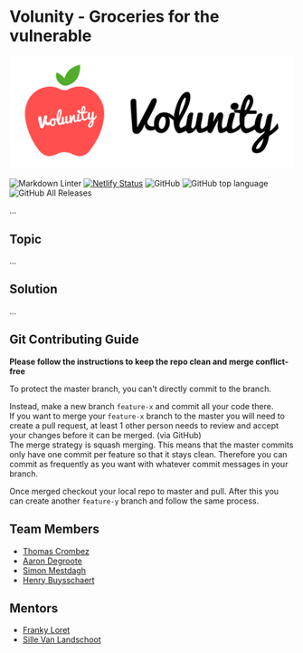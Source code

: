 # Volunity - Groceries for the vulnerable

![logo](https://github.com/vives-projectweek-1-2020/Volunity/raw/master/docs/img/volunity_long.png)

![Markdown Linter](https://github.com/vives-projectweek-1-2020/Volunity/workflows/Markdown%20Linter/badge.svg?branch=master)
[![Netlify Status](https://api.netlify.com/api/v1/badges/17c3cbef-49ff-4ef3-954b-12a4db7b8013/deploy-status)](https://app.netlify.com/sites/volunity-be/deploys)
![GitHub](https://img.shields.io/github/license/vives-projectweek-1-2020/Volunity)
![GitHub top language](https://img.shields.io/github/languages/top/vives-projectweek-1-2020/Volunity)
![GitHub All Releases](https://img.shields.io/github/downloads/vives-projectweek-1-2020/Volunity/total)

...

## Topic

...

## Solution

...

## Git Contributing Guide

**Please follow the instructions to keep the repo clean and merge conflict-free**

To protect the master branch, you can't directly commit to the branch.

Instead, make a new branch `feature-x` and commit all your code there.\
If you want to merge your `feature-x` branch to the master you will need to create a pull request, at least 1 other person needs to review and accept your changes before it can be merged. (via GitHub)\
The merge strategy is squash merging. This means that the master commits only have one commit per feature so that it stays clean. Therefore you can commit as frequently as you want with whatever commit messages in your branch.

Once merged checkout your local repo to master and pull. After this you can create another `feature-y` branch and follow the same process.

## Team Members

- [Thomas Crombez](https://github.com/TrikThom)
- [Aaron Degroote](https://github.com/aarondegroote)
- [Simon Mestdagh](https://github.com/simonmestdagh)
- [Henry Buysschaert](https://github.com/HenryBuyssie)

## Mentors

- [Franky Loret](https://github.com/frankyloret)
- [Sille Van Landschoot](https://github.com/sillevl)

